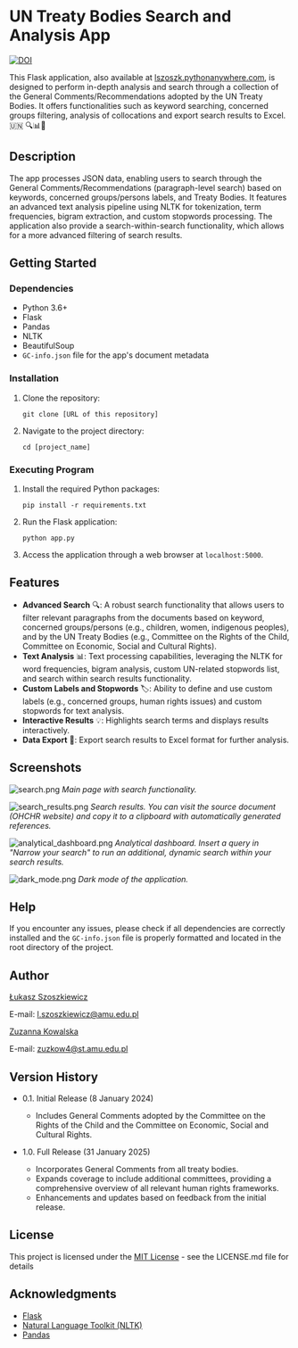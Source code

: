 # UN Treaty Bodies Search and Analysis App

<a href="https://zenodo.org/doi/10.5281/zenodo.10495719"><img src="https://zenodo.org/badge/741047917.svg" alt="DOI"></a>

This Flask application, also available at <a href="https://lszoszk.pythonanywhere.com/">lszoszk.pythonanywhere.com</a>, is designed to perform in-depth analysis and search through a collection of the General Comments/Recommendations adopted by the UN Treaty Bodies. It offers functionalities such as keyword searching, concerned groups filtering, analysis of collocations and export search results to Excel.  🇺🇳 🔍📊📄

## Description

The app processes JSON data, enabling users to search through the General Comments/Recommendations (paragraph-level search) based on keywords, concerned groups/persons labels, and Treaty Bodies. It features an advanced text analysis pipeline using NLTK for tokenization, term frequencies, bigram extraction, and custom stopwords processing. The application also provide a search-within-search functionality, which allows for a more advanced filtering of search results.

## Getting Started

### Dependencies

- Python 3.6+
- Flask
- Pandas
- NLTK
- BeautifulSoup
- `GC-info.json` file for the app's document metadata

### Installation

1. Clone the repository:
   ```
   git clone [URL of this repository]
   ```
2. Navigate to the project directory:
   ```
   cd [project_name]
   ```

### Executing Program

1. Install the required Python packages:
   ```
   pip install -r requirements.txt
   ```
2. Run the Flask application:
   ```
   python app.py
   ```
3. Access the application through a web browser at `localhost:5000`.

## Features

- **Advanced Search** 🔍: A robust search functionality that allows users to filter relevant paragraphs from the documents based on keyword, concerned groups/persons (e.g., children, women, indigenous peoples), and by the UN Treaty Bodies (e.g., Committee on the Rights of the Child, Committee on Economic, Social and Cultural Rights).
- **Text Analysis** 📊: Text processing capabilities, leveraging the NLTK for word frequencies, bigram analysis, custom UN-related stopwords list, and search within search results functionality.
- **Custom Labels and Stopwords** 🏷️: Ability to define and use custom labels (e.g., concerned groups, human rights issues) and custom stopwords for text analysis.
- **Interactive Results** 💡: Highlights search terms and displays results interactively.
- **Data Export** 📁: Export search results to Excel format for further analysis.

## Screenshots
![search.png](img%2Fsearch.png)
<em>Main page with search functionality.</em>


![search_results.png](img%2Fsearch_results.png)
<em>Search results. You can visit the source document (OHCHR website) and copy it to a clipboard with automatically generated references.</em>


![analytical_dashboard.png](img%2Fanalytical_dashboard.png)
<em>Analytical dashboard. Insert a query in "Narrow your search" to run an additional, dynamic search within your search results.</em>


![dark_mode.png](img%2Fdark_mode.png)
<em>Dark mode of the application.</em>

## Help

If you encounter any issues, please check if all dependencies are correctly installed and the `GC-info.json` file is properly formatted and located in the root directory of the project.

## Author

[Łukasz Szoszkiewicz](https://lszoszk.github.io/)

E-mail: [l.szoszkiewicz@amu.edu.pl](mailto:l.szoszkiewicz@amu.edu.pl)

[Zuzanna Kowalska](https://www.linkedin.com/in/zuzanna-kowalska-a0a027218/)

E-mail: [zuzkow4@st.amu.edu.pl](mailto:zuzkow4@st.amu.edu.pl)

## Version History

* 0.1. Initial Release (8 January 2024)
  - Includes General Comments adopted by the Committee on the Rights of the Child and the Committee on Economic, Social and Cultural Rights.


* 1.0. Full Release (31 January 2025)
  - Incorporates General Comments from all treaty bodies.
  - Expands coverage to include additional committees, providing a comprehensive overview of all relevant human rights frameworks.
  - Enhancements and updates based on feedback from the initial release.

## License

This project is licensed under the <a href="https://choosealicense.com/licenses/mit/">MIT License</a> - see the LICENSE.md file for details

## Acknowledgments

* [Flask](https://flask.palletsprojects.com/)
* [Natural Language Toolkit (NLTK)](https://www.nltk.org/)
* [Pandas](https://pandas.pydata.org/)